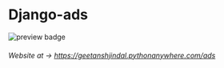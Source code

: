 # Django-ads

<img alt="preview badge" src="https://img.shields.io/github/license/g-jindal2001/django-ads">

###### Website at -> https://geetanshjindal.pythonanywhere.com/ads
